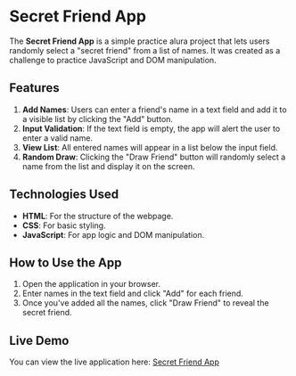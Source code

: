 # Secret Friend App 

The **Secret Friend App** is a simple practice alura project that lets users randomly select a "secret friend" from a list of names. It was created as a challenge to practice JavaScript and DOM manipulation.

## Features

1. **Add Names**: Users can enter a friend's name in a text field and add it to a visible list by clicking the "Add" button.
2. **Input Validation**: If the text field is empty, the app will alert the user to enter a valid name.
3. **View List**: All entered names will appear in a list below the input field.
4. **Random Draw**: Clicking the "Draw Friend" button will randomly select a name from the list and display it on the screen.

## Technologies Used

- **HTML**: For the structure of the webpage.
- **CSS**: For basic styling.
- **JavaScript**: For app logic and DOM manipulation.

## How to Use the App

1. Open the application in your browser.
2. Enter names in the text field and click "Add" for each friend.
3. Once you've added all the names, click "Draw Friend" to reveal the secret friend.

## Live Demo

You can view the live application here: [Secret Friend App](http://127.0.0.1:5500/challenge-amigo-secreto_esp-main/index.html)

